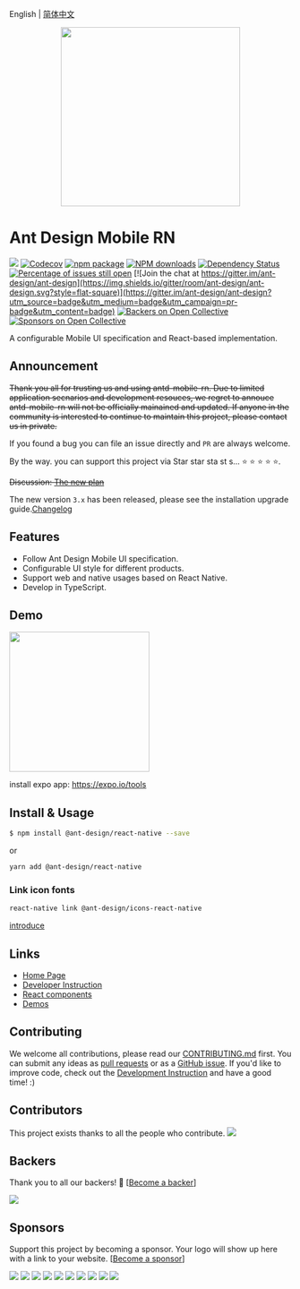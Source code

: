 English | [简体中文](./README.zh-CN.md)

<p align="center">
  <a href="http://rn.mobile.ant.design">
    <img width="320" src="https://zos.alipayobjects.com/rmsportal/wIjMDnsrDoPPcIV.png">
  </a>
</p>

# Ant Design Mobile RN

[![](https://img.shields.io/travis/ant-design/ant-design-mobile-rn.svg?style=flat-square)](https://travis-ci.org/ant-design/ant-design-mobile-rn)
[![Codecov](https://img.shields.io/codecov/c/github/ant-design/ant-design-mobile-rn.svg?style=flat-square)](https://codecov.io/gh/ant-design/ant-design-mobile-rn)
[![npm package](https://img.shields.io/npm/v/@ant-design/react-native.svg?style=flat-square)](https://www.npmjs.org/package/@ant-design/react-native)
[![NPM downloads](http://img.shields.io/npm/dm/@ant-design/react-native.svg?style=flat-square)](https://npmjs.org/package/@ant-design/react-native)
[![Dependency Status](https://david-dm.org/ant-design/ant-design-mobile-rn.svg?style=flat-square)](https://david-dm.org/ant-design/ant-design-mobile-rn)
[![Percentage of issues still open](http://isitmaintained.com/badge/open/ant-design/ant-design-mobile-rn.svg)](http://isitmaintained.com/project/ant-design/ant-design-mobile-rn 'Percentage of issues still open')
[![Join the chat at https://gitter.im/ant-design/ant-design](https://img.shields.io/gitter/room/ant-design/ant-design.svg?style=flat-square)](https://gitter.im/ant-design/ant-design?utm_source=badge&utm_medium=badge&utm_campaign=pr-badge&utm_content=badge)
[![Backers on Open Collective](https://opencollective.com/ant-design-mobile-rn/backers/badge.svg)](#backers) 
[![Sponsors on Open Collective](https://opencollective.com/ant-design-mobile-rn/sponsors/badge.svg)](#sponsors) 

A configurable Mobile UI specification and React-based implementation.

## Announcement

~~Thank you all for trusting us and using antd-mobile-rn. Due to limited application secnarios and development resouces, we regret to annouce antd-mobile-rn will not be officially mainained and updated. If anyone in the community is interested to continue to maintain this project, please contact us in private.~~

If you found a bug you can file an issue directly and `PR` are always welcome.

By the way. you can support this project via Star star sta st s... ⭐️ ⭐️ ⭐️ ⭐️ ⭐️.

~~Discussion: [The new plan](https://github.com/ant-design/ant-design-mobile-rn/issues/119)~~

The new version `3.x` has been released, please see the installation upgrade guide.[Changelog](https://rn.mobile.ant.design/changelog)

## Features

- Follow Ant Design Mobile UI specification.
- Configurable UI style for different products.
- Support web and native usages based on React Native.
- Develop in TypeScript.

## Demo

<img width="250" src="https://user-images.githubusercontent.com/433259/50051494-1c934080-014e-11e9-82b2-b18c6b727443.png" />

install expo app: https://expo.io/tools

## Install & Usage

```bash
$ npm install @ant-design/react-native --save
```

or

```bash
yarn add @ant-design/react-native
```

### Link icon fonts

```bash
react-native link @ant-design/icons-react-native
```

[introduce](docs/react/introduce.en-US.md#安装)

## Links

- [Home Page](http://rn.mobile.ant.design)
- [Developer Instruction](development.en-US.md)
- [React components](http://github.com/react-component/)
- [Demos](https://github.com/ant-design/antd-mobile-samples)

## Contributing

We welcome all contributions, please read our [CONTRIBUTING.md](https://github.com/ant-design/ant-design-mobile-rn/blob/master/.github/CONTRIBUTING.md) first. You can submit any ideas as [pull requests](https://github.com/ant-design/ant-design-mobile-rn/pulls) or as a [GitHub issue](https://github.com/ant-design/ant-design-mobile-rn/issues). If you'd like to improve code, check out the [Development Instruction](https://github.com/ant-design/ant-design-mobile-rn/blob/master/development.en-US.md) and have a good time! :)

## Contributors

This project exists thanks to all the people who contribute. 
<a href="https://github.com/ant-design/ant-design-mobile-rn/graphs/contributors"><img src="https://opencollective.com/ant-design-mobile-rn/contributors.svg?width=890&button=false" /></a>


## Backers

Thank you to all our backers! 🙏 [[Become a backer](https://opencollective.com/ant-design-mobile-rn#backer)]

<a href="https://opencollective.com/ant-design-mobile-rn#backers" target="_blank"><img src="https://opencollective.com/ant-design-mobile-rn/backers.svg?width=890"></a>


## Sponsors

Support this project by becoming a sponsor. Your logo will show up here with a link to your website. [[Become a sponsor](https://opencollective.com/ant-design-mobile-rn#sponsor)]

<a href="https://opencollective.com/ant-design-mobile-rn/sponsor/0/website" target="_blank"><img src="https://opencollective.com/ant-design-mobile-rn/sponsor/0/avatar.svg"></a>
<a href="https://opencollective.com/ant-design-mobile-rn/sponsor/1/website" target="_blank"><img src="https://opencollective.com/ant-design-mobile-rn/sponsor/1/avatar.svg"></a>
<a href="https://opencollective.com/ant-design-mobile-rn/sponsor/2/website" target="_blank"><img src="https://opencollective.com/ant-design-mobile-rn/sponsor/2/avatar.svg"></a>
<a href="https://opencollective.com/ant-design-mobile-rn/sponsor/3/website" target="_blank"><img src="https://opencollective.com/ant-design-mobile-rn/sponsor/3/avatar.svg"></a>
<a href="https://opencollective.com/ant-design-mobile-rn/sponsor/4/website" target="_blank"><img src="https://opencollective.com/ant-design-mobile-rn/sponsor/4/avatar.svg"></a>
<a href="https://opencollective.com/ant-design-mobile-rn/sponsor/5/website" target="_blank"><img src="https://opencollective.com/ant-design-mobile-rn/sponsor/5/avatar.svg"></a>
<a href="https://opencollective.com/ant-design-mobile-rn/sponsor/6/website" target="_blank"><img src="https://opencollective.com/ant-design-mobile-rn/sponsor/6/avatar.svg"></a>
<a href="https://opencollective.com/ant-design-mobile-rn/sponsor/7/website" target="_blank"><img src="https://opencollective.com/ant-design-mobile-rn/sponsor/7/avatar.svg"></a>
<a href="https://opencollective.com/ant-design-mobile-rn/sponsor/8/website" target="_blank"><img src="https://opencollective.com/ant-design-mobile-rn/sponsor/8/avatar.svg"></a>
<a href="https://opencollective.com/ant-design-mobile-rn/sponsor/9/website" target="_blank"><img src="https://opencollective.com/ant-design-mobile-rn/sponsor/9/avatar.svg"></a>


